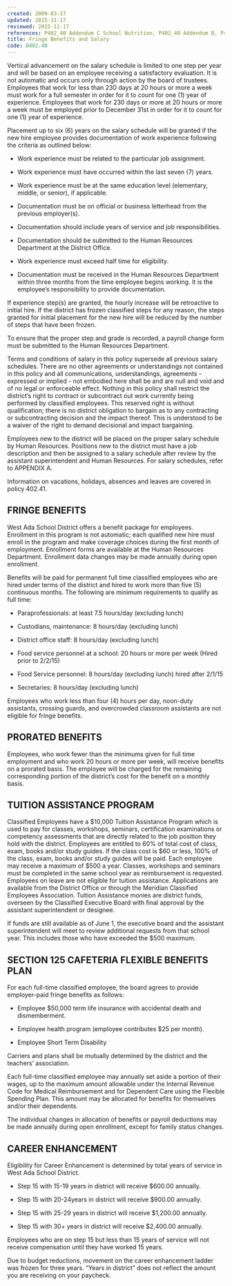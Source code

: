 ```yaml
---
created: 2009-03-17
updated: 2015-11-17
reviewed: 2015-11-17
references: P402_40 Addendum C School Nutrition, P402_40 Addendum B, P402_40 Addendum A 15-16
title: Fringe Benefits and Salary
code: 0402.40
---
```


Vertical advancement on the salary schedule is limited to one step per year and will be based on an employee receiving a satisfactory evaluation. It is not automatic and occurs only through action by the board of trustees. Employees that work for less than 230 days at 20 hours or more a week must work for a full semester in order for it to count for one (1) year of experience. Employees that work for 230 days or more at 20 hours or more a week must be employed prior to December 31st in order for it to count for one (1) year of experience.

Placement up to six (6) years on the salary schedule will be granted if the new hire employee provides documentation of work experience following the criteria as outlined below:

- Work experience must be related to the particular job assignment.

- Work experience must have occurred within the last seven (7) years.

- Work experience must be at the same education level (elementary, middle, or senior), if applicable.

- Documentation must be on official or business letterhead from the previous employer(s).

- Documentation should include years of service and job responsibilities.

- Documentation should be submitted to the Human Resources Department at the District Office.

- Work experience must exceed half time for eligibility.

- Documentation must be received in the Human Resources Department within three months from the time employee begins working. It is the employee’s responsibility to provide documentation.

If experience step(s) are granted, the hourly increase will be retroactive to initial hire. If the district has frozen classified steps for any reason, the steps granted for initial placement for the new hire will be reduced by the number of steps that have been frozen.

To ensure that the proper step and grade is recorded, a payroll change form must be submitted to the Human Resources Department.

Terms and conditions of salary in this policy supersede all previous salary schedules. There are no other agreements or understandings not contained in this policy and all communications, understandings, agreements - expressed or implied - not embodied here shall be and are null and void and of no legal or enforceable effect. Nothing in this policy shall restrict the district’s right to contract or subcontract out work currently being performed by classified employees. This reserved right is without qualification; there is no district obligation to bargain as to any contracting or subcontracting decision and the impact thereof. This is understood to be a waiver of the right to demand decisional and impact bargaining.

Employees new to the district will be placed on the proper salary schedule by Human Resources. Positions new to the district must have a job description and then be assigned to a salary schedule after review by the assistant superintendent and Human Resources. For salary schedules, refer to APPENDIX A.

Information on vacations, holidays, absences and leaves are covered in policy 402.41.

## FRINGE BENEFITS

West Ada School District offers a benefit package for employees. Enrollment in this program is not automatic; each qualified new hire must enroll in the program and make coverage choices during the first month of employment. Enrollment forms are available at the Human Resources Department. Enrollment data changes may be made annually during open enrollment.

Benefits will be paid for permanent full time classified employees who are hired under terms of the district and hired to work more than five (5) continuous months. The following are minimum requirements to qualify as full time:

- Paraprofessionals: at least 7.5 hours/day (excluding lunch)

- Custodians, maintenance: 8 hours/day (excluding lunch)

- District office staff: 8 hours/day (excluding lunch)

- Food service personnel at a school: 20 hours or more per week (Hired prior to 2/2/15)

- Food Service personnel: 8 hours/day (excluding lunch) hired after 2/1/15

- Secretaries: 8 hours/day (excluding lunch)

Employees who work less than four (4) hours per day, noon-duty assistants, crossing guards, and overcrowded classroom assistants are not eligible for fringe benefits.

## PRORATED BENEFITS

Employees, who work fewer than the minimums given for full time employment and who work 20 hours or more per week, will receive benefits on a prorated basis. The employee will be charged for the remaining corresponding portion of the district’s cost for the benefit on a monthly basis.

## TUITION ASSISTANCE PROGRAM

Classified Employees have a $10,000 Tuition Assistance Program which is used to pay for classes, workshops, seminars, certification examinations or competency assessments that are directly related to the job position they hold with the district. Employees are entitled to 60% of total cost of class, exam, books and/or study guides. If the class cost is $60 or less, 100% of the class, exam, books and/or study guides will be paid. Each employee may receive a maximum of $500 a year. Classes, workshops and seminars must be completed in the same school year as reimbursement is requested. Employees on leave are not eligible for tuition assistance. Applications are available from the District Office or through the Meridian Classified Employees Association. Tuition Assistance monies are district funds, overseen by the Classified Executive Board with final approval by the assistant superintendent or designee.

If funds are still available as of June 1, the executive board and the assistant superintendent will meet to review additional requests from that school year. This includes those who have exceeded the $500 maximum.

## SECTION 125 CAFETERIA FLEXIBLE BENEFITS PLAN

For each full-time classified employee, the board agrees to provide employer-paid fringe benefits as follows:

- Employee $50,000 term life insurance with accidental death and dismemberment.

- Employee health program (employee contributes $25 per month).

- Employee Short Term Disability

Carriers and plans shall be mutually determined by the district and the teachers’ association.

Each full-time classified employee may annually set aside a portion of their wages, up to the maximum amount allowable under the Internal Revenue Code for Medical Reimbursement and for Dependent Care using the Flexible Spending Plan. This amount may be allocated for benefits for themselves and/or their dependents.

The individual changes in allocation of benefits or payroll deductions may be made annually during open enrollment, except for family status changes.

## CAREER ENHANCEMENT

Eligibility for Career Enhancement is determined by total years of service in West Ada School District.

- Step 15 with 15-19 years in district will receive $600.00 annually.

- Step 15 with 20-24years in district will receive $900.00 annually.

- Step 15 with 25-29 years in district will receive $1,200.00 annually.

- Step 15 with 30+ years in district will receive $2,400.00 annually.

Employees who are on step 15 but less than 15 years of service will not receive compensation until they have worked 15 years.

Due to budget reductions, movement on the career enhancement ladder was frozen for three years. “Years in district” does not reflect the amount you are receiving on your paycheck.

